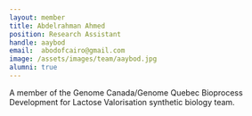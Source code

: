 ```yaml
---
layout: member
title: Abdelrahman Ahmed
position: Research Assistant
handle: aaybod
email:  abodofcairo@gmail.com
image: /assets/images/team/aaybod.jpg
alumni: true
---
```


A member of the Genome Canada/Genome Quebec Bioprocess Development for Lactose Valorisation synthetic biology team.